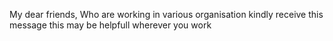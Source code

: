 My dear friends, Who are working in various organisation
kindly receive this message
this may be helpfull
wherever you work

